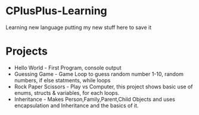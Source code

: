 # CPlusPlus-Learning
Learning new language putting my new stuff here to save it

# Projects
- Hello World - First Program, console output
- Guessing Game - Game Loop to guess random number 1-10, random numbers, if else statments, while loops
- Rock Paper Scissors - Play vs Computer, this project shows basic use of enums, structs & variables, for each loops. 
- Inheritance - Makes Person,Family,Parent,Child Objects and uses encapsulation and Inheritance and the basics of it.
